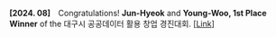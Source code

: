 **[2024. 08]** Congratulations! **Jun-Hyeok** and **Young-Woo, 1st Place Winner** of the 대구시 공공데이터 활용 창업 경진대회. [[Link](https://n.news.naver.com/article/030/0003228170?sid=102)]
